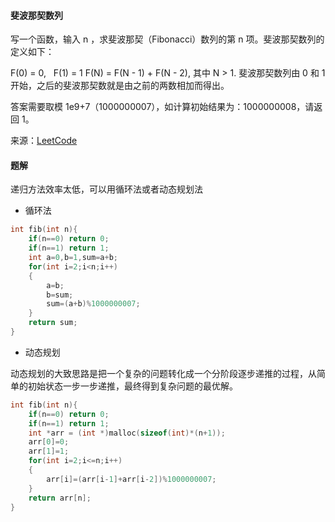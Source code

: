 #### 斐波那契数列

写一个函数，输入 n ，求斐波那契（Fibonacci）数列的第 n 项。斐波那契数列的定义如下：

F(0) = 0,   F(1) = 1
F(N) = F(N - 1) + F(N - 2), 其中 N > 1.
斐波那契数列由 0 和 1 开始，之后的斐波那契数就是由之前的两数相加而得出。

答案需要取模 1e9+7（1000000007），如计算初始结果为：1000000008，请返回 1。

来源：[LeetCode](https://leetcode-cn.com/problems/fei-bo-na-qi-shu-lie-lcof)


#### 题解

递归方法效率太低，可以用循环法或者动态规划法

+ 循环法

````C
int fib(int n){
    if(n==0) return 0;
    if(n==1) return 1;
    int a=0,b=1,sum=a+b;
    for(int i=2;i<n;i++)
    {
        a=b;
        b=sum;
        sum=(a+b)%1000000007;
    }
    return sum;
}

````

+ 动态规划


动态规划的大致思路是把一个复杂的问题转化成一个分阶段逐步递推的过程，从简单的初始状态一步一步递推，最终得到复杂问题的最优解。

````C
int fib(int n){
    if(n==0) return 0;
    if(n==1) return 1;
    int *arr = (int *)malloc(sizeof(int)*(n+1));
    arr[0]=0;
    arr[1]=1;
    for(int i=2;i<=n;i++)
    {
        arr[i]=(arr[i-1]+arr[i-2])%1000000007;
    }
    return arr[n];
}
````